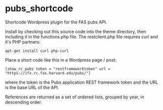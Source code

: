 # pubs_shortcode
Shortcode Wordpress plugin for the FAS pubs API.

Install by checking out this source code into the theme directory, then including it in the functions.php file.
The restclient.php file requires curl and it's PHP partners:

    apt-get install curl php-curl

Place a short code like this in a Wordpress page / post:
    
    [show_rc_pubs token = "restframeworktoken" url = "https://ifx.rc.fas.harvard.edu/pubs/"]
    
where the token is the Pubs application REST framework token and the URL is the base URL of the API.  

References are returned as a set of ordered lists, grouped by year, in descending order.


